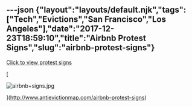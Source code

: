 ---json
{"layout":"layouts/default.njk","tags":["Tech","Evictions","San Francisco","Los Angeles"],"date":"2017-12-23T18:59:10","title":"Airbnb Protest Signs","slug":"airbnb-protest-signs"}
---

[Click to view protest signs](https://www.antievictionmap.com/airbnb-protest-signs)

[

![airbnb+signs.jpg](https://images.squarespace-cdn.com/content/v1/52b7d7a6e4b0b3e376ac8ea2/1514055434766-EG8BQ1RPXTKVGIWX5ZX2/ke17ZwdGBToddI8pDm48kGOXbdn4yrEigUx3vgMRmwd7gQa3H78H3Y0txjaiv_0fDoOvxcdMmMKkDsyUqMSsMWxHk725yiiHCCLfrh8O1z5QPOohDIaIeljMHgDF5CVlOqpeNLcJ80NK65_fV7S1UdjZjfes_P6xVG02fIwykfAWKaLmOrxTjcsqFZBK-BgA8jEKt09kg35NaITYmRbK-g/airbnb%2Bsigns.jpg)

](http://www.antievictionmap.com/airbnb-protest-signs)